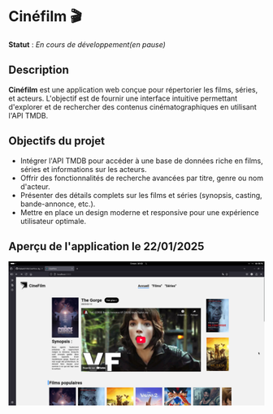 # Cinéfilm 🎬

**Statut** : _En cours de développement(en pause)_

## Description
**Cinéfilm** est une application web conçue pour répertorier les films, séries, et acteurs. L'objectif est de fournir une interface intuitive permettant d'explorer et de rechercher des contenus cinématographiques en utilisant l'API TMDB.

## Objectifs du projet
- Intégrer l'API TMDB pour accéder à une base de données riche en films, séries et informations sur les acteurs.
- Offrir des fonctionnalités de recherche avancées par titre, genre ou nom d'acteur.
- Présenter des détails complets sur les films et séries (synopsis, casting, bande-annonce, etc.).
- Mettre en place un design moderne et responsive pour une expérience utilisateur optimale.

## Aperçu de l'application le 22/01/2025
![Capture d'écran de l'aperçu de la page d'accueil pour le mpoment 22/01/2025](/apercu-5_03_2025.png)
